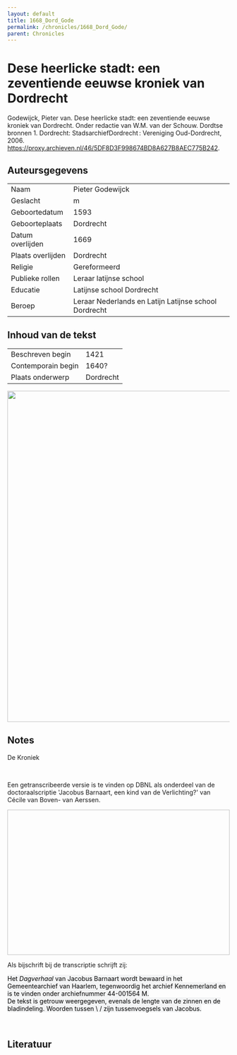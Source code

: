 ```yaml
---
layout: default
title: 1668_Dord_Gode
permalink: /chronicles/1668_Dord_Gode/
parent: Chronicles
--- 
```



# Dese heerlicke stadt: een zeventiende eeuwse kroniek van Dordrecht 

Godewijck, Pieter van. Dese heerlicke stadt: een zeventiende eeuwse kroniek van Dordrecht. Onder redactie van W.M. van der Schouw. Dordtse bronnen 1. Dordrecht: StadsarchiefDordrecht : Vereniging Oud-Dordrecht, 2006. https://proxy.archieven.nl/46/5DF8D3F998674BD8A627B8AEC775B242. 

## Auteursgegevens 

| | | 
| --------------- | --------------- | 
| Naam | Pieter Godewijck | 
| Geslacht | m | 
 | Geboortedatum | 1593 | 
| Geboorteplaats | Dordrecht | 
| Datum overlijden | 1669 | 
| Plaats overlijden | Dordrecht | 
| Religie | Gereformeerd | 
| Publieke rollen | Leraar latijnse school | 
| Educatie | Latijnse school Dordrecht | 
| Beroep | Leraar Nederlands en Latijn Latijnse school Dordrecht | 

## Inhoud van de tekst 

| | | 
| --------------- | --------------- | 
| Beschreven begin | 1421 | 
| Contemporain begin | 1640?  | 
| Plaats onderwerp | Dordrecht | 

[<img src="..\..\barplots_chronicles\1668_Dord_Gode.jpg" width="750"/>](..\..\barplots_chronicles\1668_Dord_Gode.jpg) 

## Notes 

<div data-schema-version="8"><p>De Kroniek</p>
<p>&nbsp;</p>
<p>Een getranscribeerde versie is te vinden op DBNL als onderdeel van de doctoraalscriptie 'Jacobus Barnaart, een kind van de Verlichting?' van Cécile van Boven- van Aerssen.</p>
<p><img alt="" data-attachment-key="XMKBAG3I" width="606" height="329"></p>
<p>Als bijschrift bij de transcriptie schrijft zij:</p>
<p><span style="color: #000000"><span style="background-color: #f3f4f5">Het&nbsp;</span></span><em><span style="color: #000000"><span style="background-color: #f3f4f5">Dagverhaal</span></span></em><span style="color: #000000"><span style="background-color: #f3f4f5">&nbsp;van Jacobus Barnaart wordt bewaard in het Gemeentearchief van Haarlem, tegenwoordig het archief Kennemerland en is te vinden onder archiefnummer 44-001564 M.<br>De tekst is getrouw weergegeven, evenals de lengte van de zinnen en de bladindeling. Woorden tussen \ / zijn tussenvoegsels van Jacobus.</span></span></p>
<p>&nbsp;</p>
</div> 

## Literatuur 

